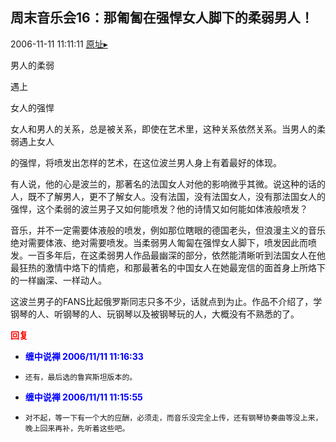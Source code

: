 ## 周末音乐会16：那匍匐在强悍女人脚下的柔弱男人！
2006-11-11 11:11:11
[原址▸](http://www.fxgan.com/chan_time/2006_07_12/342.htm)


男人的柔弱

遇上

女人的强悍

女人和男人的关系，总是被关系，即使在艺术里，这种关系依然关系。当男人的柔弱遇上女人

的强悍，将喷发出怎样的艺术，在这位波兰男人身上有着最好的体现。

有人说，他的心是波兰的，那著名的法国女人对他的影响微乎其微。说这种的话的人，既不了解男人，更不了解女人。没有法国，没有法国女人，没有那法国女人的强悍，这个柔弱的波兰男子又如何能喷发？他的诗情又如何能如体液般喷发？

音乐，并不一定需要体液般的喷发，例如那位瞎眼的德国老头，但浪漫主义的音乐绝对需要体液、绝对需要喷发。当柔弱男人匍匐在强悍女人脚下，喷发因此而喷发。一百多年后，在这柔弱男人作品最幽深的部分，依然能清晰听到法国女人在他最狂热的激情中烙下的情疤，和那最著名的中国女人在她最宠信的面首身上所烙下的一样幽深、一样动人。

这波兰男子的FANS比起俄罗斯同志只多不少，话就点到为止。作品不介绍了，学钢琴的人、听钢琴的人、玩钢琴以及被钢琴玩的人，大概没有不熟悉的了。




**<font color='red'>回复</font>**


- **<font color='blue'>缠中说禅 2006/11/11 11:16:33</font>**
- ```
  还有，最后选的鲁宾斯坦版本的。
  ```
- **<font color='blue'>缠中说禅 2006/11/11 11:15:55</font>**
- ```
  对不起，等一下有一个大的应酬，必须走，而音乐没完全上传，还有钢琴协奏曲等没上来，晚上回来再补，先听着这些吧。
  ```
